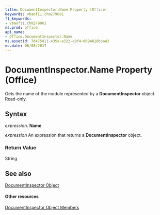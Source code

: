 ```yaml
---
title: DocumentInspector.Name Property (Office)
keywords: vbaof11.chm279001
f1_keywords:
- vbaof11.chm279001
ms.prod: office
api_name:
- Office.DocumentInspector.Name
ms.assetid: 7d475d21-435a-a322-e8f4-0694828bba43
ms.date: 06/08/2017
---
```



# DocumentInspector.Name Property (Office)

Gets the name of the module represented by a  **DocumentInspector** object. Read-only.


## Syntax

 _expression_. **Name**

 _expression_ An expression that returns a **DocumentInspector** object.


### Return Value

String


## See also


[DocumentInspector Object](documentinspector-object-office.md)
#### Other resources


[DocumentInspector Object Members](documentinspector-members-office.md)


